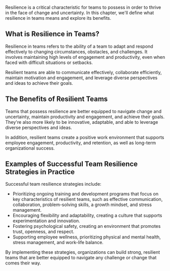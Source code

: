 
Resilience is a critical characteristic for teams to possess in order to thrive in the face of change and uncertainty. In this chapter, we'll define what resilience in teams means and explore its benefits.

What is Resilience in Teams?
----------------------------

Resilience in teams refers to the ability of a team to adapt and respond effectively to changing circumstances, obstacles, and challenges. It involves maintaining high levels of engagement and productivity, even when faced with difficult situations or setbacks.

Resilient teams are able to communicate effectively, collaborate efficiently, maintain motivation and engagement, and leverage diverse perspectives and ideas to achieve their goals.

The Benefits of Resilient Teams
-------------------------------

Teams that possess resilience are better equipped to navigate change and uncertainty, maintain productivity and engagement, and achieve their goals. They're also more likely to be innovative, adaptable, and able to leverage diverse perspectives and ideas.

In addition, resilient teams create a positive work environment that supports employee engagement, productivity, and retention, as well as long-term organizational success.

Examples of Successful Team Resilience Strategies in Practice
-------------------------------------------------------------

Successful team resilience strategies include:

* Prioritizing ongoing training and development programs that focus on key characteristics of resilient teams, such as effective communication, collaboration, problem-solving skills, a growth mindset, and stress management.
* Encouraging flexibility and adaptability, creating a culture that supports experimentation and innovation.
* Fostering psychological safety, creating an environment that promotes trust, openness, and respect.
* Supporting employee wellness, prioritizing physical and mental health, stress management, and work-life balance.

By implementing these strategies, organizations can build strong, resilient teams that are better equipped to navigate any challenge or change that comes their way.
